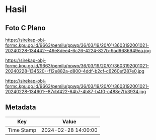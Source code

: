 # Hasil

## Foto C Plano

https://sirekap-obj-formc.kpu.go.id/9663/pemilu/ppwp/36/03/19/20/01/3603192001021-20240228-134442--49e8dee4-6c26-4224-827b-9ad9686949ea.jpg

https://sirekap-obj-formc.kpu.go.id/9663/pemilu/ppwp/36/03/19/20/01/3603192001021-20240228-134520--f12e882a-d800-4ddf-b2cf-c6260ef287e0.jpg

https://sirekap-obj-formc.kpu.go.id/9663/pemilu/ppwp/36/03/19/20/01/3603192001021-20240228-134601--87cbf422-64b7-4b87-b4f0-c488e7fb3934.jpg


## Metadata

| Key        | Value               |
| ---------- | ------------------- |
| Time Stamp | 2024-02-28 14:00:00 |



